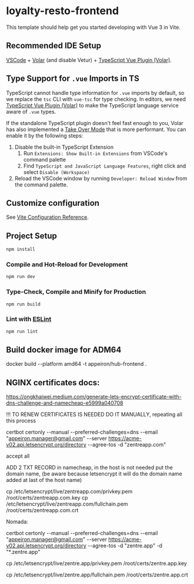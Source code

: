 # loyalty-resto-frontend

This template should help get you started developing with Vue 3 in Vite.

## Recommended IDE Setup

[VSCode](https://code.visualstudio.com/) + [Volar](https://marketplace.visualstudio.com/items?itemName=johnsoncodehk.volar) (and disable Vetur) + [TypeScript Vue Plugin (Volar)](https://marketplace.visualstudio.com/items?itemName=johnsoncodehk.vscode-typescript-vue-plugin).

## Type Support for `.vue` Imports in TS

TypeScript cannot handle type information for `.vue` imports by default, so we replace the `tsc` CLI with `vue-tsc` for type checking. In editors, we need [TypeScript Vue Plugin (Volar)](https://marketplace.visualstudio.com/items?itemName=johnsoncodehk.vscode-typescript-vue-plugin) to make the TypeScript language service aware of `.vue` types.

If the standalone TypeScript plugin doesn't feel fast enough to you, Volar has also implemented a [Take Over Mode](https://github.com/johnsoncodehk/volar/discussions/471#discussioncomment-1361669) that is more performant. You can enable it by the following steps:

1. Disable the built-in TypeScript Extension
    1) Run `Extensions: Show Built-in Extensions` from VSCode's command palette
    2) Find `TypeScript and JavaScript Language Features`, right click and select `Disable (Workspace)`
2. Reload the VSCode window by running `Developer: Reload Window` from the command palette.

## Customize configuration

See [Vite Configuration Reference](https://vitejs.dev/config/).

## Project Setup

```sh
npm install
```

### Compile and Hot-Reload for Development

```sh
npm run dev
```

### Type-Check, Compile and Minify for Production

```sh
npm run build
```

### Lint with [ESLint](https://eslint.org/)

```sh
npm run lint
```


## Build docker image for ADM64

docker build --platform amd64 -t appeiron/hub-frontend .


## NGINX certificates docs:
https://ongkhaiwei.medium.com/generate-lets-encrypt-certificate-with-dns-challenge-and-namecheap-e5999a040708


!!! TO RENEW CERTIFICATES IS NEEDED DO IT MANUALLY, repeating all this process

certbot certonly --manual --preferred-challenges=dns --email "appeiron.manager@gmail.com" --server https://acme-v02.api.letsencrypt.org/directory --agree-tos -d "zentreapp.com"


accept all

ADD 2 TXT RECORD in namecheap, in the host is not needed put the domain name, (be aware because letsencrypt it will do the domain name added at last of the host name)

cp /etc/letsencrypt/live/zentreapp.com/privkey.pem /root/certs/zentreapp.com.key
cp /etc/letsencrypt/live/zentreapp.com/fullchain.pem /root/certs/zentreapp.com.crt



<!-- Zentre.app apps -->

Nomada:

certbot certonly --manual --preferred-challenges=dns --email "appeiron.manager@gmail.com" --server https://acme-v02.api.letsencrypt.org/directory --agree-tos -d "zentre.app" -d "*.zentre.app"

cp /etc/letsencrypt/live/zentre.app/privkey.pem /root/certs/zentre.app.key

cp /etc/letsencrypt/live/zentre.app/fullchain.pem /root/certs/zentre.app.crt